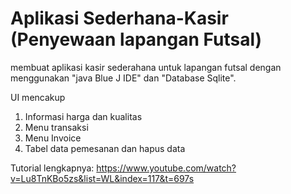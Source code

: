 # Aplikasi Sederhana-Kasir (Penyewaan lapangan Futsal)

membuat aplikasi kasir sederahana untuk lapangan futsal dengan menggunakan "java Blue J IDE" dan "Database Sqlite".

UI mencakup
1. Informasi harga dan kualitas
2. Menu transaksi 
3. Menu Invoice
4. Tabel data pemesanan dan hapus data

Tutorial lengkapnya: https://www.youtube.com/watch?v=Lu8TnKBo5zs&list=WL&index=117&t=697s
